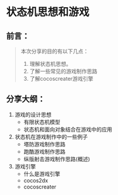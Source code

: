 # 状态机思想和游戏
## 前言：
> 本次分享的目的有以下几点：
> 
> 1. 理解状态机思想。
> 2. 了解一些常见的游戏制作思路
> 3. 了解cocoscreater游戏引擎


## 分享大纲：
1. 游戏的设计思想
	- 有限状态机模型
	- 状态机和面向对象结合在游戏中的应用
2. 状态机在游戏制作中的一些例子
	- 塔防游戏制作思路
	- 跑酷游戏制作思路
	- 纵版射击游戏制作思路(概述)
3. 游戏引擎
	- 什么是游戏引擎
	- cocos2dx
	- cocoscreater
